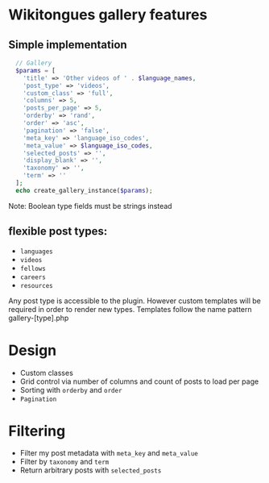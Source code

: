 # Wikitongues gallery features

## Simple implementation

``` php
  // Gallery
  $params = [
    'title' => 'Other videos of ' . $language_names,
    'post_type' => 'videos',
    'custom_class' => 'full',
    'columns' => 5,
    'posts_per_page' => 5,
    'orderby' => 'rand',
    'order' => 'asc',
    'pagination' => 'false',
    'meta_key' => 'language_iso_codes',
    'meta_value' => $language_iso_codes,
    'selected_posts' => '',
    'display_blank' => '',
    'taxonomy' => '',
    'term' => ''
  ];
  echo create_gallery_instance($params);
```

Note: Boolean type fields must be strings instead

## flexible post types:

* `languages`
* `videos`
* `fellows`
* `careers`
* `resources`

Any post type is accessible to the plugin. However custom templates will be required in order to render new types. Templates follow the name pattern gallery-[type].php

# Design
* Custom classes
* Grid control via number of columns and count of posts to load per page
* Sorting with `orderby` and `order`
* `Pagination`

# Filtering

* Filter my post metadata with `meta_key` and `meta_value`
* Filter by `taxonomy` and `term`
* Return arbitrary posts with `selected_posts`